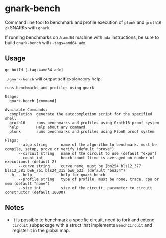 # gnark-bench

Command line tool to benchmark and profile execution of `plonk` and `groth16` zkSNARKs with `gnark`. 

If running benchmarks on a `amd64` machine with `adx` instructions, be sure to build `gnark-bench` with `-tags=amd64_adx`. 

## Usage

`go build [-tags=amd64_adx]`

`./gnark-bench` will output self explanatory help:

```
runs benchmarks and profiles using gnark

Usage:
  gnark-bench [command]

Available Commands:
  completion  generate the autocompletion script for the specified shell
  groth16     runs benchmarks and profiles using Groth16 proof system
  help        Help about any command
  plonk       runs benchmarks and profiles using PlonK proof system

Flags:
      --algo string      name of the algorithm to benchmark. must be compile, setup, prove or verify (default "prove")
      --circuit string   name of the circuit to use (default "expo")
      --count int        bench count (time is averaged on number of executions) (default 2)
      --curve string     curve name. must be [bn254 bls12_377 bls12_381 bw6_761 bls24_315 bw6_633] (default "bn254")
  -h, --help             help for gnark-bench
      --profile string   type of profile. must be none, trace, cpu or mem (default "none")
      --size int         size of the circuit, parameter to circuit constructor (default 10000)

```


## Notes
* It is possible to benchmark a specific circuit, need to fork and extend `circuit` subpackage with a struct that implements `BenchCircuit` and register it in the global map. 
